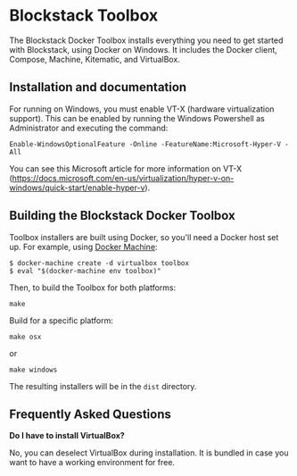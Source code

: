 Blockstack Toolbox
==================================

The Blockstack Docker Toolbox installs everything you need to get started with
Blockstack, using Docker on Windows. It includes the Docker client, Compose,
Machine, Kitematic, and VirtualBox.

## Installation and documentation

For running on Windows, you must enable VT-X (hardware virtualization support). This can be enabled by running the Windows Powershell as Administrator and executing the command:

```
Enable-WindowsOptionalFeature -Online -FeatureName:Microsoft-Hyper-V -All
```

You can see this Microsoft article for more information on VT-X (https://docs.microsoft.com/en-us/virtualization/hyper-v-on-windows/quick-start/enable-hyper-v).

## Building the Blockstack Docker Toolbox

Toolbox installers are built using Docker, so you'll need a Docker host set up. For example, using [Docker Machine](https://github.com/docker/machine):

```
$ docker-machine create -d virtualbox toolbox
$ eval "$(docker-machine env toolbox)"
```

Then, to build the Toolbox for both platforms:

```
make
```

Build for a specific platform:

```
make osx
```

or

```
make windows
```

The resulting installers will be in the `dist` directory.

## Frequently Asked Questions

**Do I have to install VirtualBox?**

No, you can deselect VirtualBox during installation. It is bundled in case you want to have a working environment for free.
